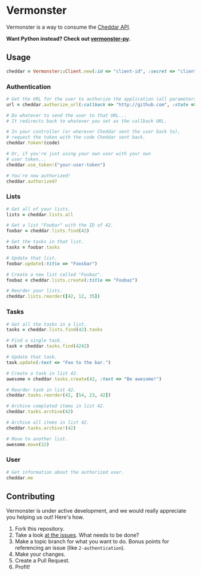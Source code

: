 # Vermonster

Vermonster is a way to consume the [Cheddar API](https://cheddarapp.com/developer).

**Want Python instead? Check out [vermonster-py](https://github.com/jpennell/vermonster-py).**

## Usage

```ruby
cheddar = Vermonster::Client.new(:id => "client-id", :secret => "client-secret")
```


### Authentication

```ruby
# Get the URL for the user to authorize the application (all parameters optional).
url = cheddar.authorize_url(:callback => "http://github.com", :state => "Foobar")

# Do whatever to send the user to that URL...
# It redirects back to whatever you set as the callback URL.

# In your controller (or wherever Cheddar sent the user back to),
# request the token with the code Cheddar sent back.
cheddar.token!(code)

# Or, if you're just using your own user with your own
# user token...
cheddar.use_token!("your-user-token")

# You're now authorized!
cheddar.authorized?
```


### Lists

```ruby
# Get all of your lists.
lists = cheddar.lists.all

# Get a list "Foobar" with the ID of 42.
foobar = cheddar.lists.find(42)

# Get the tasks in that list.
tasks = foobar.tasks

# Update that list.
foobar.update(:title => "Foosbar")

# Create a new list called "Foobaz".
foobaz = cheddar.lists.create(:title => "Foobaz")

# Reorder your lists.
cheddar.lists.reorder([42, 12, 35])
```


### Tasks

```ruby
# Get all the tasks in a list.
tasks = cheddar.lists.find(42).tasks

# Find a single task.
task = cheddar.tasks.find(4242)

# Update that task.
task.update(:text => "Foo to the bar.")

# Create a task in list 42.
awesome = cheddar.tasks.create(42, :text => "Be awesome!")

# Reorder task in list 42.
cheddar.tasks.reorder(42, [54, 23, 42])

# Archive completed items in list 42.
cheddar.tasks.archive(42)

# Archive all items in list 42.
cheddar.tasks.archive!(42)

# Move to another list.
awesome.move(32)
```


### User

```ruby
# Get information about the authorized user.
cheddar.me
```


## Contributing

Vermonster is under active development, and we would really appreciate you helping us out! Here's how.

1. Fork this repository.
2. Take a look [at the issues](https://github.com/eturk/vermonster/issues). What needs to be done?
3. Make a topic branch for what you want to do. Bonus points for referencing an issue (like `2-authentication`).
4. Make your changes.
5. Create a Pull Request.
6. Profit!
